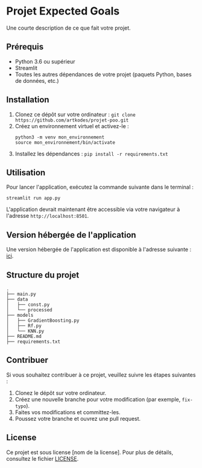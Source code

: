 # Projet Expected Goals

Une courte description de ce que fait votre projet.

## Prérequis

- Python 3.6 ou supérieur
- Streamlit
- Toutes les autres dépendances de votre projet (paquets Python, bases de données, etc.)

## Installation

1. Clonez ce dépôt sur votre ordinateur : `git clone https://github.com/artkodes/projet-poo.git`
2. Créez un environnement virtuel et activez-le :
    ```
    python3 -m venv mon_environnement
    source mon_environnement/bin/activate
    ```
3. Installez les dépendances : `pip install -r requirements.txt`

## Utilisation

Pour lancer l'application, exécutez la commande suivante dans le terminal :

    streamlit run app.py


L'application devrait maintenant être accessible via votre navigateur à l'adresse  `http://localhost:8501`.

## Version hébergée de l'application

Une version hébergée de l'application est disponible à l'adresse suivante : [ici](https://artkodes-ml-goal-predict-main-5v6c2l.streamlit.app/).

## Structure du projet

    .
    ├── main.py
    ├── data
    │   ├── const.py
    │   └── processed
    ├── models
    │   ├── GradientBoosting.py
    │   ├── Rf.py
    │   └── KNN.py
    ├── README.md
    ├── requirements.txt


## Contribuer

Si vous souhaitez contribuer à ce projet, veuillez suivre les étapes suivantes :

1. Clonez le dépôt sur votre ordinateur.
2. Créez une nouvelle branche pour votre modification (par exemple, `fix-typo`).
3. Faites vos modifications et committez-les.
4. Poussez votre branche et ouvrez une pull request.

## License

Ce projet est sous license [nom de la license]. Pour plus de détails, consultez le fichier [LICENSE](LICENSE).


